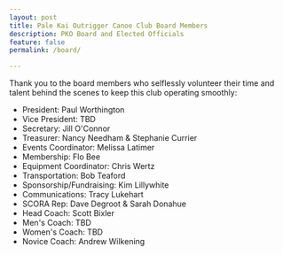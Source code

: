 ```yaml
---
layout: post
title: Pale Kai Outrigger Canoe Club Board Members
description: PKO Board and Elected Officials
feature: false
permalink: /board/

---
```


Thank you to the board members who selflessly volunteer their time and talent behind the scenes to keep this club operating smoothly:

- President:                Paul Worthington
- Vice President:           TBD
- Secretary:                Jill O'Connor
- Treasurer:                Nancy Needham & Stephanie Currier
- Events Coordinator:       Melissa Latimer
- Membership:               Flo Bee
- Equipment Coordinator:    Chris Wertz
- Transportation:           Bob Teaford
- Sponsorship/Fundraising:  Kim Lillywhite
- Communications:           Tracy Lukehart
- SCORA Rep:                Dave Degroot & Sarah Donahue
- Head Coach:               Scott Bixler
- Men's Coach:              TBD
- Women's Coach:            TBD
- Novice Coach:             Andrew Wilkening
